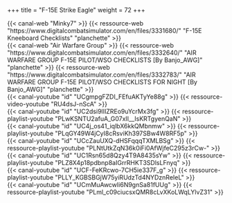 +++
title = "F-15E Strike Eagle"
weight = 72
+++

<div class="contenu de_qualite"> <!-- Minky7 //-->
{{< canal-web "Minky7" >}}
{{< ressource-web "https://www.digitalcombatsimulator.com/en/files/3331680/" "F-15E Kneeboard Checklists" "planchette" >}}
</div>

<div class="contenu">
{{< canal-web "Air Warfare Group" >}}
{{< ressource-web "https://www.digitalcombatsimulator.com/en/files/3332640/" "AIR WARFARE GROUP F-15E PILOT/WSO CHECKLISTS [By Banjo_AWG]" "planchette" >}}
{{< ressource-web "https://www.digitalcombatsimulator.com/en/files/3332783/" "AIR WARFARE GROUP F-15E PILOT/WSO CHECKLISTS FOR NIGHT [By Banjo_AWG]" "planchette" >}}
</div>

<div class="contenu"> <!-- Doc //-->
{{< canal-youtube "id" "UCgmpgFZDI_FEfuAKTyYe88g" >}}
{{< ressource-video-youtube "RU4dsJ-nScA" >}}
</div>

<div class="contenu de_qualite"> <!-- RAZBAM //-->
{{< canal-youtube "id" "UC2dsi9lIIZREo9uYcrMx3fg" >}}
{{< ressource-playlist-youtube "PLwKSNTU2afuA_G07xII__IsKRTgyenQaN" >}}
</div>


<div class="contenu"> <!-- Fox 3 DCS //-->
{{< canal-youtube "id" "UC4j_os41_iqlbX6kkQMbnmw" >}}
{{< ressource-playlist-youtube "PLqGY49W4jCyI8cRsviKh397SBw4W8RF5p" >}}
</div>

<div class="contenu"> <!-- CasmoTV//-->
{{< canal-youtube "id" "UCcZauUXQ-dHSFqqqTXMLBSg" >}}
{{< ressource-playlist-youtube "PLNtUtkZqN36k0iFi0AfWjfeC295z3rCw-" >}}
</div>


<div class="contenu"> <!-- Spudknocker //-->
{{< canal-youtube "id" "UC1Rsn65d8Qzy4T9A8435sYw" >}}
{{< ressource-playlist-youtube "PLZ8X4p18pdbnp8aIGrrRHKT3SDlsLFnyq" >}}
</div>

<div class="contenu"> <!-- Deephack //-->
{{< canal-youtube "id" "UCF-FeKRcwo-7CH5ie337F_g" >}}
{{< ressource-playlist-youtube "PLLY_KGBSBGjW75yiRUdzTd4NYDznReIeL" >}}
</div>

<div class="contenu"> <!-- RedKite //-->
{{< canal-youtube "id" "UCmMuAwcwIi6N9gnSa81fUUg" >}}
{{< ressource-playlist-youtube "PLml_c09ciucsxQMR8cLvXKoLWqLYlvZ31" >}}
</div>

